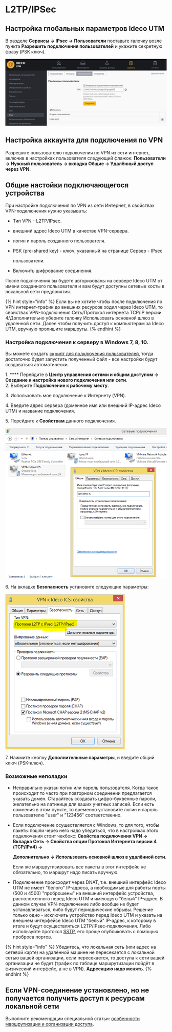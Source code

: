 # L2TP/IPSec

## Настройка глобальных параметров Ideco UTM

В разделе **Сервисы -> IPsec -> Пользователи** поставьте галочку возле пункта **Разрешить подключения пользователей** и укажите секретную фразу (PSK ключ).

![](../../../../attachments/2261077/11436123.jpg)

## Настройка аккаунта для подключения по VPN

Разрешите пользователю подключения по VPN из сети интернет, включив в настройках пользователя следующий флажок: **Пользователи -> Нужный пользователь -> вкладка Общие -> Удалённый доступ через VPN.**

## Общие настойки подключающегося устройства

При настройке подключения по VPN из сети Интернет, в свойствах VPN-подключения нужно указывать:

* Тип VPN - L2TP/IPsec.
* внешний адрес Ideco UTM в качестве VPN-сервера.
* логин и пароль созданного пользователя.
*   PSK (pre-shared key) - ключ, указанный на странице Сервер - IPsec

    пользователи.
* Включить шифрование соединения.

После подключения вы будете авторизованы на сервере Ideco UTM от имени созданного пользователя и вам будут доступны сетевые хосты в локальной сети предприятия.

{% hint style="info" %}
Если вы не хотите чтобы после подключения по VPN интернет-трафик до внешних ресурсов ходил через Ideco UTM, то свойствах VPN-подключения Сеть/Протокол интернета TCP/IP версии 4/Дополнительно уберите галочку Использовать основной шлюз в удаленной сети. Далее чтобы получить доступ к компьютерам за Ideco UTM, вручную пропишите маршруты.
{% endhint %}

### Настройка подключения к серверу в Windows 7, 8, 10.

Вы можете создать [скрипт для подключения пользователей](skript_avtomaticheskogo_sozdaniya_polzovatelskikh_podklyuchenii_po_l2tp_ipsec.md), тогда достаточно будет запустить полученный файл - все настройки будут создаваться автоматически.

1\. **** Перейдите в **Центр управления сетями и общим доступом -> Создание и настройка нового подключения или сети**.\
2\. Выберите **Подключение к рабочему месту**.

3\. Использовать мое подключение к Интернету (VPN). &#x20;

4\. Введите адрес сервера (доменное имя или внешний IP-адрес Ideco UTM) и название подключения. &#x20;

5\. Перейдите к **Свойствам** данного подключения. &#x20;

![](../../../../.gitbook/assets/vpn5.png)

6\. На вкладке **Безопасность** установите следующие параметры: &#x20;

![](../../../../.gitbook/assets/2424872.png)

7\. Нажмите кнопку **Дополнительные параметры**, и введите общий ключ (PSK-ключ). &#x20;

### Возможные неполадки

* Неправильно указан логин или пароль пользователя. Когда такое происходит то часто при повторном соединении предлагается указать домен. Старайтесь создавать цифро-буквенные пароли, желательно на латинице для ваших учетных записей. Если есть сомнения в этом пункте, то временно установите логин и пароль пользователю "user" и "123456" соответственно.
*   Если подключение осуществляется с Windows, то для того, чтобы пакеты пошли через него надо убедиться, что в настройках этого подключения стоит чекбокс: **Свойства подключения VPN -> Вкладка Сеть -> Свойства опции Протокол Интернета версии 4 (TCP/IPv4) ->**

    **Дополнительно -> Использовать основной шлюз в удалённой сети**.

    Если же маршрутизировать все пакеты в этот интерфейс не обязательно, то маршрут надо писать вручную.
* Подключение происходит через DNAT, т.е. внешний интерфейс Ideco UTM не имеет "белого" IP-адреса, а необходимые для работы порты (500 и 4500) "проброшены" на внешний интерфейс устройства, расположенного перед Ideco UTM и имеющего "белый" IP-адрес. В данном случае VPN-подключение либо вообще не будет устанавливаться, либо будут периодические обрывы. Решение только одно - исключить устройство перед Ideco UTM и указать на внешнем интерфейсе Ideco UTM "белый" IP-адрес, к которому в итоге и будут осуществляться L2TP/IPsec-подключения. Либо используйте протокол [SSTP](../sstp/), его проще опубликовать с помощью проброса портов.

{% hint style="info" %}
Убедитесь, что локальная сеть (или адрес на сетевой карте) на удалённой машине не пересекается с локальной сетью вашей организации, если пересекается, то доступа к сети вашей организации не будет (трафик по таблице маршрутизации пойдёт в физический интерфейс, а не в VPN). **Адресацию надо менять**.
{% endhint %}

## Если VPN-соединение установлено, но не получается получить доступ к ресурсам локальной сети

Выполните рекомендации специальной статьи: [особенности маршрутизации и организации доступа](../features.md).

